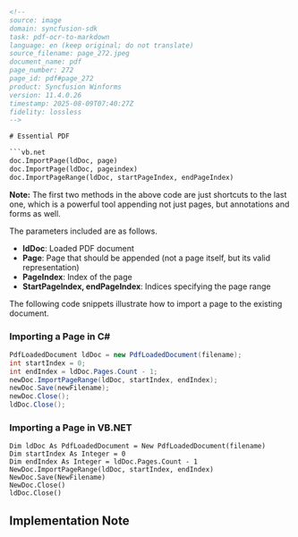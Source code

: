 ```html
<!-- 
source: image
domain: syncfusion-sdk
task: pdf-ocr-to-markdown
language: en (keep original; do not translate)
source_filename: page_272.jpeg
document_name: pdf
page_number: 272
page_id: pdf#page_272
product: Syncfusion Winforms
version: 11.4.0.26
timestamp: 2025-08-09T07:40:27Z
fidelity: lossless
-->

# Essential PDF

```vb.net
doc.ImportPage(ldDoc, page)
doc.ImportPage(ldDoc, pageindex)
doc.ImportPageRange(ldDoc, startPageIndex, endPageIndex)
```

**Note:** The first two methods in the above code are just shortcuts to the last one, which is a powerful tool appending not just pages, but annotations and forms as well.

The parameters included are as follows.

- **IdDoc**: Loaded PDF document
- **Page**: Page that should be appended (not a page itself, but its valid representation)
- **PageIndex**: Index of the page
- **StartPageIndex, endPageIndex**: Indices specifying the page range

The following code snippets illustrate how to import a page to the existing document.

### Importing a Page in C#

```csharp
PdfLoadedDocument ldDoc = new PdfLoadedDocument(filename);
int startIndex = 0;
int endIndex = ldDoc.Pages.Count - 1;
newDoc.ImportPageRange(ldDoc, startIndex, endIndex);
newDoc.Save(newFilename);
newDoc.Close();
ldDoc.Close();
```

### Importing a Page in VB.NET

```vb.net
Dim ldDoc As PdfLoadedDocument = New PdfLoadedDocument(filename)
Dim startIndex As Integer = 0
Dim endIndex As Integer = ldDoc.Pages.Count - 1
NewDoc.ImportPageRange(ldDoc, startIndex, endIndex)
NewDoc.Save(NewFilename)
NewDoc.Close()
ldDoc.Close()
```

## Implementation Note

<!-- tags: [pdf, document, import, annotation, form, append, range, control] keywords: [importPage, importPageRange, annotations, forms, pdf document, startIndex, endIndex, newDocument], [VB.NET, C#, Syncfusion, document manipulation] -->
```